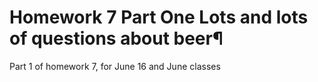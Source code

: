 # Homework 7 Part One Lots and lots of questions about beer¶
Part 1 of homework 7, for June 16 and June classes
